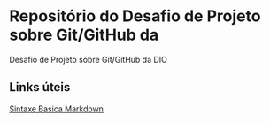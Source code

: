 #  Repositório do Desafio de Projeto sobre Git/GitHub da 
Desafio de Projeto sobre Git/GitHub  da DIO
## Links úteis
[Sintaxe Basica Markdown](https://www.markdownguide.org/)
